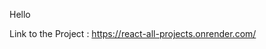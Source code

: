 Hello

Link to the Project : https://react-all-projects.onrender.com/


<!-- git status
git add .
git commit -m "Updated feature X or fixed issue Y"
git push origin main -->

